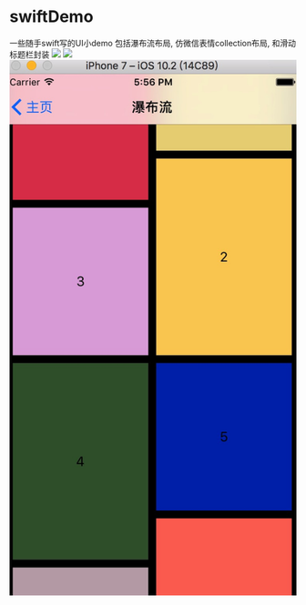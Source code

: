 # swiftDemo
一些随手swift写的UI小demo  包括瀑布流布局, 仿微信表情collection布局, 和滑动标题栏封装
![](https://github.com/CoderFenchHU/swiftDemo/blob/master/emoji.gif)
![](https://github.com/CoderFenchHU/swiftDemo/blob/master/page.gif)
![](https://github.com/CoderFenchHU/swiftDemo/blob/master/waterFall.png)
